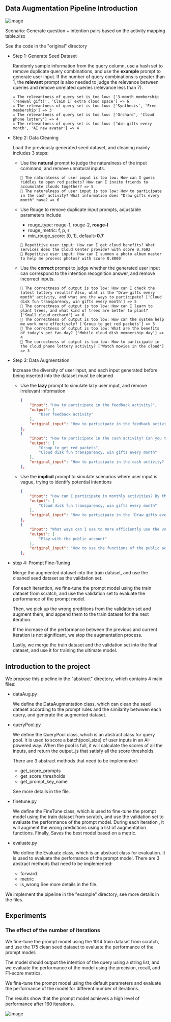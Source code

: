 ## Data Augmentation Pipeline Introduction

![image](https://github.com/user-attachments/assets/98830d3f-6440-476a-94cf-8d7e77963208)

Scenario: Generate question + intention pairs based on the activity mapping table.xlsx

See the code in the "original" directory

- Step 1: Generate Seed Dataset

  Randomly sample information from the query column, use a hash set to remove duplicate query combinations, and use the **example** prompt to generate user input. If the number of query combinations is greater than 1, the **relevant** prompt is also needed to judge the relevance between queries and remove unrelated queries (relevance less than 7).

  ```
  ☠️ The relevantness of query set is too low: ['3-month membership (renewal gift)', 'Claim 1T extra cloud space'] => 6
  ☠️ The relevantness of query set is too low: ['Synthesis', 'Free membership'] => 3
  ☠️ The relevantness of query set is too low: ['Orchard', 'Cloud phone lottery'] => 4
  ☠️ The relevantness of query set is too low: ['Win gifts every month', 'AI new avatar'] => 4
  ```

- Step 2: Data Cleaning

  Load the previously generated seed dataset, and cleaning mainly includes 3 steps:

  - Use the **natural** prompt to judge the naturalness of the input command, and remove unnatural inputs.

    ```
    🥵 The naturalness of user input is too low: How can I guess riddles to open red packets? How can I invite friends to accumulate clouds together? => 5
    🥵 The naturalness of user input is too low: How to participate in the cash activity? What information does "Draw gifts every month" have? => 6
    ```

  - Use Rouge to remove duplicate input prompts, adjustable parameters include

    - rouge_type: rouge-1, rouge-2, **rouge-l**
    - rouge_metric: f, p, **r**
    - min_rouge_score: [0, 1], default=**0.7**

    ```
    🤢 Repetitive user input: How can I get cloud benefits? What services does the Cloud Center provide? with score 0.7692
    🤢 Repetitive user input: How can I summon a photo album master to help me process photos? with score 0.8000
    ```

  - Use the **correct** prompt to judge whether the generated user input can correspond to the intention recognition answer, and remove incorrect inputs.

    ```
    🥶 The correctness of output is too low: How can I check the latest lottery results? Also, what is the "Draw gifts every month" activity, and what are the ways to participate? ['Cloud disk fun transparency, win gifts every month'] => 5
    🥶 The correctness of output is too low: How can I learn to plant trees, and what kind of trees are better to plant? ['Small cloud orchard'] => 6
    🥶 The correctness of output is too low: How can the system help me work more effectively? ['Group to get red packets'] => 5
    🥶 The correctness of output is too low: What are the benefits of today's pet fan day? ['Mobile cloud disk membership day'] => 4
    🥶 The correctness of output is too low: How to participate in the cloud phone lottery activity? ['Watch movies in the cloud'] => 3
    ```

- Step 3: Data Augmentation

  Increase the diversity of user input, and each input generated before being inserted into the dataset must be cleaned

  - Use the **lazy** prompt to simulate lazy user input, and remove irrelevant information

    ```json
    {
        "input": "How to participate in the feedback activity?",
        "output": [
            "User feedback activity"
        ],
        "original_input": "How to participate in the feedback activity, is there a specific process or discount information?"
    },
    {
        "input": "How to participate in the cash activity? Can you tell me about the 'Draw gifts every month' situation?",
        "output": [
            "Group to get red packets",
            "Cloud disk fun transparency, win gifts every month"
        ],
        "original_input": "How to participate in the cash activity? What good gifts might there be in this activity for a lottery? I want to know about the 'Draw gifts every month' information."
    },
    ```

  - Use the **implicit** prompt to simulate scenarios where user input is vague, trying to identify potential intentions

    ```json
    {
        "input": "How can I participate in monthly activities? By the way, what are the recommended prizes?",
        "output": [
            "Cloud disk fun transparency, win gifts every month"
        ],
        "original_input": "How to participate in the 'Draw gifts every month' activity? Can you tell me what gifts are available?"
    },
    {
        "input": "What ways can I use to more efficiently use the various functions of the public account?",
        "output": [
            "Play with the public account"
        ],
        "original_input": "How to use the functions of the public account? Are there any tips to make me better at playing with the public account?"
    },
    ```
- step 4: Prompt Fine-Tuning

    Merge the augmented dataset into the train dataset, and use the cleaned seed dataset as the validation set.

    For each iterantion, we fine-tune the prompt model using the train dataset from scratch, and use the validation set to evaluate the performance of the prompt model.

    Then, we pick up the wrong preditions from the validation set and augment them, and append them to the train dataset for the next iteration.

    If the increase of the performance between the previous and current iteration is not significant, we stop the augmentation process.

    Lastly, we merge the train dataset and the validation set into the final dataset, and use it for training the ultimate model.

## Introduction to the project
We propose this pipeline in the "abstract" directory, which contains 4 main files:
- dataAug.py

    We define the DataAugmentation class, which can clean the seed dataset according to the prompt rules and the similarity betwwen each query, and generate the augmented dataset.

- queryPool.py

    We define the QueryPool class, which is an abstract class for query pool. It is used to score a batch(pool_size) of user inputs in an AI-powered way.
    When the pool is full, it will calculate the scores of all the inputs, and return the output_js that satisfy all the score thresholds.
    
    There are 3 abstract methods that need to be implemented:
    - get_score_prompts
    - get_score_thresholds
    - get_prompt_key_name

    See more details in the file.

- finetune.py

    We define the FineTune class, which is used to fine-tune the prompt model using the train dataset from scratch, and use the validation set to evaluate the performance of the prompt model.
    During each iteration , it will augment the wrong predictions using a list of augmentation functions.
    Finally, Saves the best model based on a metric.

- evaluate.py

    We define the Evaluate class, which is an abstract class for evaluation. It is used to evaluate the performance of the prompt model.
    There are 3 abstract methods that need to be implemented:
    - forward
    - metric
    - is_wrong
    See more details in the file.

We implement the pipeline in the "example" directory, see more details in the files.

## Experiments

### The effect of the number of iterations

We fine-tune the prompt model using the 1014 train dataset from scratch, and use the 175 clean seed dataset to evaluate the performance of the prompt model.

The model should output the intention of the query using a string list, and we evaluate the performance of the model using the precision, recall, and F1-score metrics.

We fine-tune the prompt model using the default parameters and evaluate the performance of the model for different number of iterations.

The results show that the prompt model achieves a high level of performance after 160 iterations.

![image](https://github.com/user-attachments/assets/3ef7ed08-a34a-48d8-8f0a-c27e6a3fd2de)
